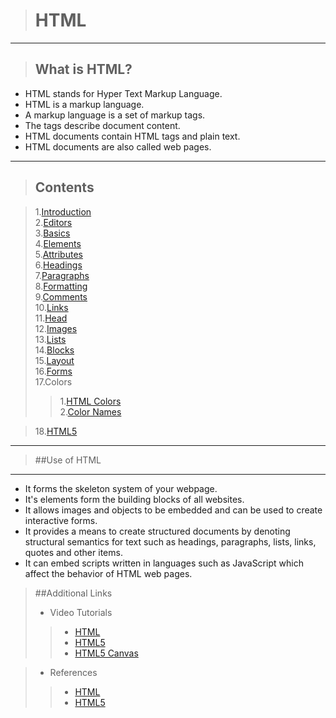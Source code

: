 
># HTML 

***

>## What is HTML? 

- HTML stands for Hyper Text Markup Language.
- HTML is a markup language.
- A markup language is a set of markup tags.
- The tags describe document content.
- HTML documents contain HTML tags and plain text.
- HTML documents are also called web pages.

----

>## Contents


>1.[Introduction](http://www.w3schools.com/html/html_intro.asp)<br>
>2.[Editors](http://www.w3schools.com/html/html_editors.asp)<br>
>3.[Basics](http://www.w3schools.com/html/html_basic.asp)<br>
>4.[Elements](http://www.w3schools.com/html/html_elements.asp)<br>
>5.[Attributes](http://www.w3schools.com/html/html_attributes.asp)<br>
>6.[Headings](http://www.w3schools.com/html/html_headings.asp)<br>
>7.[Paragraphs](http://www.w3schools.com/html/html_paragraphs.asp)<br>
>8.[Formatting](http://www.w3schools.com/html/html_formatting.asp)<br>
>9.[Comments](http://www.w3schools.com/html/html_comments.asp)<br>
>10.[Links](http://www.w3schools.com/html/html_links.asp)<br>
>11.[Head](http://www.w3schools.com/html/html_head.asp)<br>
>12.[Images](http://www.w3schools.com/html/html_images.asp)<br>
>13.[Lists](http://www.w3schools.com/html/html_lists.asp)<br>
>14.[Blocks](http://www.w3schools.com/html/html_blocks.asp)<br>
>15.[Layout](http://www.w3schools.com/html/html_layout.asp)<br>
>16.[Forms](http://www.w3schools.com/html/html_forms.asp)<br>
>17.Colors
> >  1.[HTML Colors](http://www.w3schools.com/html/html_colors.asp)<br>
> >  2.[Color Names](http://www.w3schools.com/html/html_colornames.asp)

>18.[HTML5](http://www.w3schools.com/html/html5_intro.asp)<br>


---

>##Use of HTML

---

-  It forms the skeleton system of your webpage.
-  It's elements form the building blocks of all websites.
-  It allows images and objects to be embedded and can be used to create interactive forms. 
- It provides a means to create structured documents by denoting structural semantics for text such as headings, paragraphs, lists, links, quotes and other items. 
- It can embed scripts written in languages such as JavaScript which affect the behavior of HTML web pages.



>##Additional Links
>- Video Tutorials
>>- [HTML](https://buckysroom.org/videos.php?cat=40)
>>- [HTML5](https://buckysroom.org/videos.php?cat=43)
>>- [HTML5 Canvas](https://buckysroom.org/videos.php?cat=81)


>- References
>>- [HTML](http://en.wikipedia.org/wiki/HTML)
>>- [HTML5](http://www.html5rocks.com/en/)







